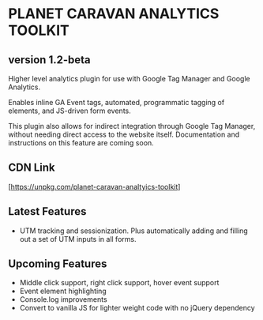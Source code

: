 # PLANET CARAVAN ANALYTICS TOOLKIT
## version 1.2-beta

Higher level analytics plugin for use with Google Tag Manager and Google Analytics.  

Enables inline GA Event tags, automated, programmatic tagging of elements, and JS-driven form events.

This plugin also allows for indirect integration through Google Tag Manager, without needing direct access to the website itself.  Documentation and instructions on this feature are coming soon.

## CDN Link
[https://unpkg.com/planet-caravan-analtyics-toolkit]

## Latest Features
- UTM tracking and sessionization.  Plus automatically adding and filling out a set of UTM inputs in all forms.

## Upcoming Features
- Middle click support, right click support, hover event support
- Event element highlighting
- Console.log improvements
- Convert to vanilla JS for lighter weight code with no jQuery dependency